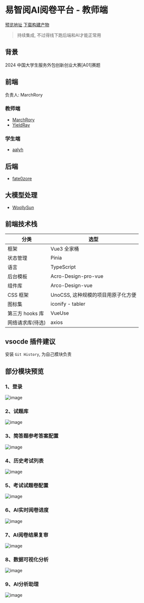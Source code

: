# 易智阅AI阅卷平台 - 教师端

[预览地址](https://1713229008044-ai-judge-papers.surge.sh) [下载构建产物](https://ai-judge-papers.surge.sh/dist.tar.gz)

> 持续集成, 不过得线下跑后端和AI才能正常用

## 背景

2024 中国大学生服务外包创新创业大赛[A01]赛题

## 前端

负责人: MarchRory

### 教师端

- [MarchRory](https://github.com/MarchRory)
- [YieldRay](https://github.com/YieldRay)

### 学生端

- [aalyh](https://github.com/aalyh)

## 后端
- [fate0zore](https://github.com/fate0zore)

## 大模型处理
- [WoollySun](https://github.com/WoollySun)

## 前端技术栈

| 分类             | 选型                               |
| ---------------- | ---------------------------------- |
| 框架             | Vue3 全家桶                        |
| 状态管理         | Pinia                              |
| 语言             | TypeScript                         |
| 后台模板         | Acro-Design-pro-vue                |
| 组件库           | Arco-Design-vue                    |
| CSS 框架         | UnoCSS, 这种规模的项目用原子化方便 |
| 图标集           | iconify - tabler |
| 第三方 hooks 库  | VueUse                             |
| 网络请求库(待选) | axios                              |

## vsocde 插件建议

安装 `Git History`, 为自己模块负责

## 部分模块预览

### 1、登录

![image](https://github.com/MarchRory/ai-judge-papers/blob/dev_liushi/public/Login.png)

### 2、试题库

![image](https://github.com/MarchRory/ai-judge-papers/blob/dev_liushi/public/questions-mgmt.png)

### 3、简答题参考答案配置

![image](https://github.com/MarchRory/ai-judge-papers/blob/dev_liushi/public/answer-mgmt.png)

### 4、历史考试列表

![image](https://github.com/MarchRory/ai-judge-papers/blob/dev_liushi/public/exam-mgmt.png)

### 5、考试试题卷配置

![image](https://github.com/MarchRory/ai-judge-papers/blob/dev_liushi/public/paper-config.png)

### 6、AI实时阅卷进度

![image](https://github.com/MarchRory/ai-judge-papers/blob/dev_liushi/public/progress.png)

### 7、AI阅卷结果复审

![image](https://github.com/MarchRory/ai-judge-papers/blob/dev_liushi/public/review.png)

### 8、数据可视化分析

![image](https://github.com/MarchRory/ai-judge-papers/blob/dev_liushi/public/charts.png)

### 9、AI分析助理

![image](https://github.com/MarchRory/ai-judge-papers/blob/dev_liushi/public/bot.png)

